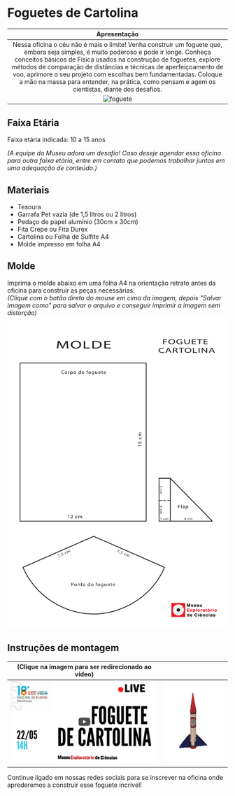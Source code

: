 # Foguetes de Cartolina

|Apresentação|
|:-------------:|
|Nessa oficina o céu não é mais o limite! Venha construir um foguete que, embora seja simples, é muito poderoso e pode ir longe. Conheça conceitos básicos de Física usados na construção de foguetes, explore métodos de comparação de distâncias e técnicas de aperfeiçoamento de voo, aprimore o seu projeto com escolhas bem fundamentadas. Coloque a mão na massa para entender, na prática, como pensam e agem os cientistas, diante dos desafios.|![foguete](Semtítulo.png)| 
|![foguete](Semtítulo.png)|


## Faixa Etária
Faixa etária indicada: 10 a 15 anos

*(A equipe do Museu adora um desafio! Caso deseje agendar essa oficina para outra faixa etária, entre em contato que podemos trabalhar juntos em uma adequação de conteúdo.)*

## Materiais
* Tesoura
* Garrafa Pet vazia (de 1,5 litros ou 2 litros)
* Pedaço de papel alumínio (30cm x 30cm)
* Fita Crepe ou Fita Durex
* Cartolina ou Folha de Sulfite A4
* Molde impresso em folha A4

## Molde
Imprima o molde abaixo em uma folha A4 na orientação retrato antes da oficina para construir as peças necessárias.         
_(Clique com o botão direto do mouse em cima da imagem, depois "Salvar imagem como" para salvar o arquivo e conseguir imprimir a imagem sem distorção)_
![Molde A4](molde-foguete-_1_.png)

## Instruções de montagem

|(Clique na imagem para ser redirecionado ao vídeo)||
|:-------------:|:-------------:|
|[<img src="wwwWhatsApp_Image_2021-12-16_at_20.36.20-removebg-preview(2).png">](https://www.youtube.com/watch?v=Heh5Jwt3HI4)|![Foguete](WhatsApp_Image_2021-12-16_at_20.36.20-removebg-preview.png)|

Continue ligado em nossas redes sociais para se inscrever na oficina onde aprederemos a construir esse foguete incrível! 
